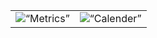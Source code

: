 <table align=“center” width=“max”>
    <tr>
        <td>
            <img src=“github-metrics.svg” alt=“Metrics” width=“400”>
        </td>
        <td>
            <img src=“metrics.plugin.isocalendar.fullyear.svg” alt=“Calender” width=“400">
        </td>
    </tr>
</table>
